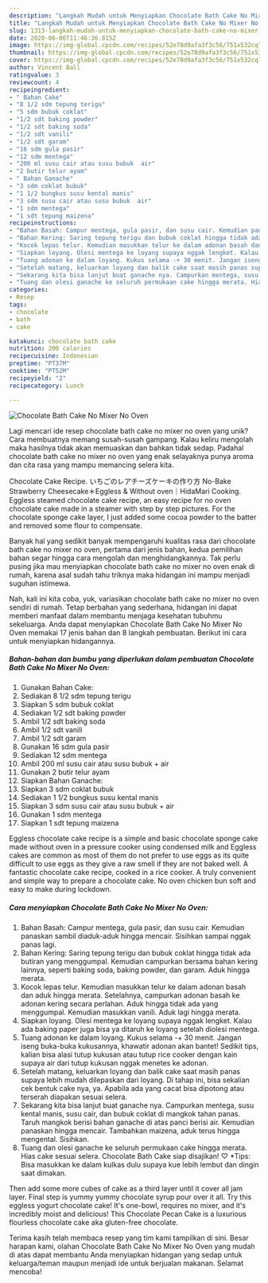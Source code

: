 ```yaml
---
description: "Langkah Mudah untuk Menyiapkan Chocolate Bath Cake No Mixer No Oven Anti Gagal"
title: "Langkah Mudah untuk Menyiapkan Chocolate Bath Cake No Mixer No Oven Anti Gagal"
slug: 1313-langkah-mudah-untuk-menyiapkan-chocolate-bath-cake-no-mixer-no-oven-anti-gagal
date: 2020-06-06T11:46:36.815Z
image: https://img-global.cpcdn.com/recipes/52e78d9afa3f3c56/751x532cq70/chocolate-bath-cake-no-mixer-no-oven-foto-resep-utama.jpg
thumbnail: https://img-global.cpcdn.com/recipes/52e78d9afa3f3c56/751x532cq70/chocolate-bath-cake-no-mixer-no-oven-foto-resep-utama.jpg
cover: https://img-global.cpcdn.com/recipes/52e78d9afa3f3c56/751x532cq70/chocolate-bath-cake-no-mixer-no-oven-foto-resep-utama.jpg
author: Vincent Ball
ratingvalue: 3
reviewcount: 4
recipeingredient:
- " Bahan Cake"
- "8 1/2 sdm tepung terigu"
- "5 sdm bubuk coklat"
- "1/2 sdt baking powder"
- "1/2 sdt baking soda"
- "1/2 sdt vanili"
- "1/2 sdt garam"
- "16 sdm gula pasir"
- "12 sdm mentega"
- "200 ml susu cair atau susu bubuk  air"
- "2 butir telur ayam"
- " Bahan Ganache"
- "3 sdm coklat bubuk"
- "1 1/2 bungkus susu kental manis"
- "3 sdm susu cair atau susu bubuk  air"
- "1 sdm mentega"
- "1 sdt tepung maizena"
recipeinstructions:
- "Bahan Basah: Campur mentega, gula pasir, dan susu cair. Kemudian panaskan sambil diaduk-aduk hingga mencair. Sisihkan sampai nggak panas lagi."
- "Bahan Kering: Saring tepung terigu dan bubuk coklat hingga tidak ada butiran yang menggumpal. Kemudian campurkan bersama bahan kering lainnya, seperti baking soda, baking powder, dan garam. Aduk hingga merata."
- "Kocok lepas telur. Kemudian masukkan telur ke dalam adonan basah dan aduk hingga merata. Setelahnya, campurkan adonan basah ke adonan kering secara perlahan. Aduk hingga tidak ada yang menggumpal. Kemudian masukkan vanili. Aduk lagi hingga merata."
- "Siapkan loyang. Olesi mentega ke loyang supaya nggak lengket. Kalau ada baking paper juga bisa ya ditaruh ke loyang setelah diolesi mentega."
- "Tuang adonan ke dalam loyang. Kukus selama -+ 30 menit. Jangan iseng buka-buka kukusannya, khawatir adonan akan bantet! Sedikit tips, kalian bisa alasi tutup kukusan atau tutup rice cooker dengan kain supaya air dari tutup kukusan nggak menetes ke adonan."
- "Setelah matang, keluarkan loyang dan balik cake saat masih panas supaya lebih mudah dilepaskan dari loyang. Di tahap ini, bisa sekalian cek bentuk cake nya, ya. Apabila ada yang cacat bisa dipotong atau terserah diapakan sesuai selera."
- "Sekarang kita bisa lanjut buat ganache nya. Campurkan mentega, susu kental manis, susu cair, dan bubuk coklat di mangkok tahan panas. Taruh mangkok berisi bahan ganache di atas panci berisi air. Kemudian panaskan hingga mencair. Tambahkan maizena, aduk terus hingga mengental. Sisihkan."
- "Tuang dan olesi ganache ke seluruh permukaan cake hingga merata. Hias cake sesuai selera. Chocolate Bath Cake siap disajikan! ♡ *Tips: Bisa masukkan ke dalam kulkas dulu supaya kue lebih lembut dan dingin saat dimakan."
categories:
- Resep
tags:
- chocolate
- bath
- cake

katakunci: chocolate bath cake 
nutrition: 200 calories
recipecuisine: Indonesian
preptime: "PT37M"
cooktime: "PT52M"
recipeyield: "2"
recipecategory: Lunch

---
```



![Chocolate Bath Cake No Mixer No Oven](https://img-global.cpcdn.com/recipes/52e78d9afa3f3c56/751x532cq70/chocolate-bath-cake-no-mixer-no-oven-foto-resep-utama.jpg)

Lagi mencari ide resep chocolate bath cake no mixer no oven yang unik? Cara membuatnya memang susah-susah gampang. Kalau keliru mengolah maka hasilnya tidak akan memuaskan dan bahkan tidak sedap. Padahal chocolate bath cake no mixer no oven yang enak selayaknya punya aroma dan cita rasa yang mampu memancing selera kita.

Chocolate Cake Recipe. いちごのレアチーズケーキの作り方 No-Bake Strawberry Cheesecake＊Eggless &amp; Without oven｜HidaMari Cooking. Eggless steamed chocolate cake recipe, an easy recipe for no oven chocolate cake made in a steamer with step by step pictures. For the chocolate sponge cake layer, I just added some cocoa powder to the batter and removed some flour to compensate.

Banyak hal yang sedikit banyak mempengaruhi kualitas rasa dari chocolate bath cake no mixer no oven, pertama dari jenis bahan, kedua pemilihan bahan segar hingga cara mengolah dan menghidangkannya. Tak perlu pusing jika mau menyiapkan chocolate bath cake no mixer no oven enak di rumah, karena asal sudah tahu triknya maka hidangan ini mampu menjadi suguhan istimewa.


Nah, kali ini kita coba, yuk, variasikan chocolate bath cake no mixer no oven sendiri di rumah. Tetap berbahan yang sederhana, hidangan ini dapat memberi manfaat dalam membantu menjaga kesehatan tubuhmu sekeluarga. Anda dapat menyiapkan Chocolate Bath Cake No Mixer No Oven memakai 17 jenis bahan dan 8 langkah pembuatan. Berikut ini cara untuk menyiapkan hidangannya.

<!--inarticleads1-->

##### Bahan-bahan dan bumbu yang diperlukan dalam pembuatan Chocolate Bath Cake No Mixer No Oven:

1. Gunakan  Bahan Cake:
1. Sediakan 8 1/2 sdm tepung terigu
1. Siapkan 5 sdm bubuk coklat
1. Sediakan 1/2 sdt baking powder
1. Ambil 1/2 sdt baking soda
1. Ambil 1/2 sdt vanili
1. Ambil 1/2 sdt garam
1. Gunakan 16 sdm gula pasir
1. Sediakan 12 sdm mentega
1. Ambil 200 ml susu cair atau susu bubuk + air
1. Gunakan 2 butir telur ayam
1. Siapkan  Bahan Ganache:
1. Siapkan 3 sdm coklat bubuk
1. Sediakan 1 1/2 bungkus susu kental manis
1. Siapkan 3 sdm susu cair atau susu bubuk + air
1. Gunakan 1 sdm mentega
1. Siapkan 1 sdt tepung maizena


Eggless chocolate cake recipe is a simple and basic chocolate sponge cake made without oven in a pressure cooker using condensed milk and Eggless cakes are common as most of them do not prefer to use eggs as its quite difficult to use eggs as they give a raw smell if they are not baked well. A fantastic chocolate cake recipe, cooked in a rice cooker. A truly convenient and simple way to prepare a chocolate cake. No oven chicken bun soft and easy to make during lockdown. 

<!--inarticleads2-->

##### Cara menyiapkan Chocolate Bath Cake No Mixer No Oven:

1. Bahan Basah: Campur mentega, gula pasir, dan susu cair. Kemudian panaskan sambil diaduk-aduk hingga mencair. Sisihkan sampai nggak panas lagi.
1. Bahan Kering: Saring tepung terigu dan bubuk coklat hingga tidak ada butiran yang menggumpal. Kemudian campurkan bersama bahan kering lainnya, seperti baking soda, baking powder, dan garam. Aduk hingga merata.
1. Kocok lepas telur. Kemudian masukkan telur ke dalam adonan basah dan aduk hingga merata. Setelahnya, campurkan adonan basah ke adonan kering secara perlahan. Aduk hingga tidak ada yang menggumpal. Kemudian masukkan vanili. Aduk lagi hingga merata.
1. Siapkan loyang. Olesi mentega ke loyang supaya nggak lengket. Kalau ada baking paper juga bisa ya ditaruh ke loyang setelah diolesi mentega.
1. Tuang adonan ke dalam loyang. Kukus selama -+ 30 menit. Jangan iseng buka-buka kukusannya, khawatir adonan akan bantet! Sedikit tips, kalian bisa alasi tutup kukusan atau tutup rice cooker dengan kain supaya air dari tutup kukusan nggak menetes ke adonan.
1. Setelah matang, keluarkan loyang dan balik cake saat masih panas supaya lebih mudah dilepaskan dari loyang. Di tahap ini, bisa sekalian cek bentuk cake nya, ya. Apabila ada yang cacat bisa dipotong atau terserah diapakan sesuai selera.
1. Sekarang kita bisa lanjut buat ganache nya. Campurkan mentega, susu kental manis, susu cair, dan bubuk coklat di mangkok tahan panas. Taruh mangkok berisi bahan ganache di atas panci berisi air. Kemudian panaskan hingga mencair. Tambahkan maizena, aduk terus hingga mengental. Sisihkan.
1. Tuang dan olesi ganache ke seluruh permukaan cake hingga merata. Hias cake sesuai selera. Chocolate Bath Cake siap disajikan! ♡ *Tips: Bisa masukkan ke dalam kulkas dulu supaya kue lebih lembut dan dingin saat dimakan.


Then add some more cubes of cake as a third layer until it cover all jam layer. Final step is yummy yummy chocolate syrup pour over it all. Try this eggless yogurt chocolate cake! It&#39;s one-bowl, requires no mixer, and it&#39;s incredibly moist and delicious! This Chocolate Pecan Cake is a luxurious flourless chocolate cake aka gluten-free chocolate. 

Terima kasih telah membaca resep yang tim kami tampilkan di sini. Besar harapan kami, olahan Chocolate Bath Cake No Mixer No Oven yang mudah di atas dapat membantu Anda menyiapkan hidangan yang sedap untuk keluarga/teman maupun menjadi ide untuk berjualan makanan. Selamat mencoba!
